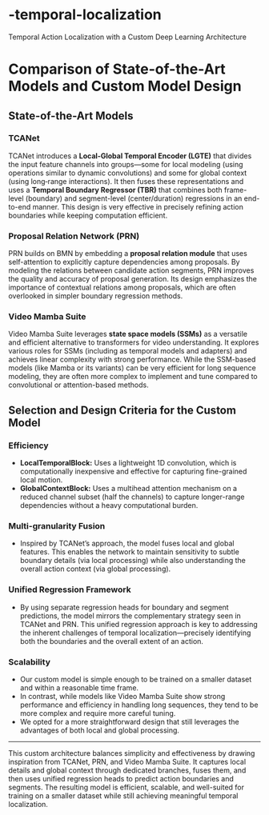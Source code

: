 # -temporal-localization
Temporal Action Localization with a Custom Deep Learning Architecture

# Comparison of State-of-the-Art Models and Custom Model Design

## State-of-the-Art Models

### TCANet
TCANet introduces a **Local‑Global Temporal Encoder (LGTE)** that divides the input feature channels into groups—some for local modeling (using operations similar to dynamic convolutions) and some for global context (using long‑range interactions). It then fuses these representations and uses a **Temporal Boundary Regressor (TBR)** that combines both frame-level (boundary) and segment-level (center/duration) regressions in an end-to-end manner. This design is very effective in precisely refining action boundaries while keeping computation efficient.

### Proposal Relation Network (PRN)
PRN builds on BMN by embedding a **proposal relation module** that uses self-attention to explicitly capture dependencies among proposals. By modeling the relations between candidate action segments, PRN improves the quality and accuracy of proposal generation. Its design emphasizes the importance of contextual relations among proposals, which are often overlooked in simpler boundary regression methods.

### Video Mamba Suite
Video Mamba Suite leverages **state space models (SSMs)** as a versatile and efficient alternative to transformers for video understanding. It explores various roles for SSMs (including as temporal models and adapters) and achieves linear complexity with strong performance. While the SSM-based models (like Mamba or its variants) can be very efficient for long sequence modeling, they are often more complex to implement and tune compared to convolutional or attention-based methods.

## Selection and Design Criteria for the Custom Model

### Efficiency
- **LocalTemporalBlock:** Uses a lightweight 1D convolution, which is computationally inexpensive and effective for capturing fine-grained local motion.
- **GlobalContextBlock:** Uses a multihead attention mechanism on a reduced channel subset (half the channels) to capture longer-range dependencies without a heavy computational burden.

### Multi-granularity Fusion
- Inspired by TCANet’s approach, the model fuses local and global features. This enables the network to maintain sensitivity to subtle boundary details (via local processing) while also understanding the overall action context (via global processing).

### Unified Regression Framework
- By using separate regression heads for boundary and segment predictions, the model mirrors the complementary strategy seen in TCANet and PRN. This unified regression approach is key to addressing the inherent challenges of temporal localization—precisely identifying both the boundaries and the overall extent of an action.

### Scalability
- Our custom model is simple enough to be trained on a smaller dataset and within a reasonable time frame.
- In contrast, while models like Video Mamba Suite show strong performance and efficiency in handling long sequences, they tend to be more complex and require more careful tuning.
- We opted for a more straightforward design that still leverages the advantages of both local and global processing.

---

This custom architecture balances simplicity and effectiveness by drawing inspiration from TCANet, PRN, and Video Mamba Suite. It captures local details and global context through dedicated branches, fuses them, and then uses unified regression heads to predict action boundaries and segments. The resulting model is efficient, scalable, and well-suited for training on a smaller dataset while still achieving meaningful temporal localization.
